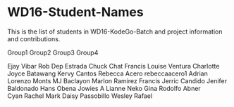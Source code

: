 # WD16-Student-Names
This is the list of students in WD16-KodeGo-Batch and project information and contributions.

Group1
Group2
Group3
Group4

Ejay Vibar 
Rob Dep 
Estrada Chuck
Chat
Francis Louise Ventura 
Charlotte Joyce Batawang 
Kervy Cantos
Rebecca Acero rebeccaacero1 
Adrian
Lorenzo
Monts
MJ Baclayon
Marlon Ramirez
Francis Jerric Candido
Jenifer Baldonado
Hans Obena
Jowies A
Lianne Neko
Gina Rodolfo 
Abner  
Cyan
Rachel Mark
Daisy Passobillo 
Wesley Rafael
